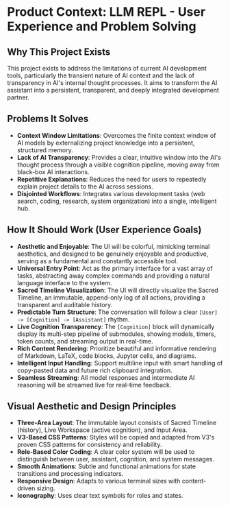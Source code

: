 # Product Context: LLM REPL - User Experience and Problem Solving

## Why This Project Exists

This project exists to address the limitations of current AI development tools, particularly the transient nature of AI context and the lack of transparency in AI's internal thought processes. It aims to transform the AI assistant into a persistent, transparent, and deeply integrated development partner.

## Problems It Solves

*   **Context Window Limitations**: Overcomes the finite context window of AI models by externalizing project knowledge into a persistent, structured memory.
*   **Lack of AI Transparency**: Provides a clear, intuitive window into the AI's thought process through a visible cognition pipeline, moving away from black-box AI interactions.
*   **Repetitive Explanations**: Reduces the need for users to repeatedly explain project details to the AI across sessions.
*   **Disjointed Workflows**: Integrates various development tasks (web search, coding, research, system organization) into a single, intelligent hub.

## How It Should Work (User Experience Goals)

*   **Aesthetic and Enjoyable**: The UI will be colorful, mimicking terminal aesthetics, and designed to be genuinely enjoyable and productive, serving as a fundamental and constantly accessible tool.
*   **Universal Entry Point**: Act as the primary interface for a vast array of tasks, abstracting away complex commands and providing a natural language interface to the system.
*   **Sacred Timeline Visualization**: The UI will directly visualize the Sacred Timeline, an immutable, append-only log of all actions, providing a transparent and auditable history.
*   **Predictable Turn Structure**: The conversation will follow a clear `[User] -> [Cognition] -> [Assistant]` rhythm.
*   **Live Cognition Transparency**: The `[Cognition]` block will dynamically display its multi-step pipeline of submodules, showing models, timers, token counts, and streaming output in real-time.
*   **Rich Content Rendering**: Prioritize beautiful and informative rendering of Markdown, LaTeX, code blocks, Jupyter cells, and diagrams.
*   **Intelligent Input Handling**: Support multiline input with smart handling of copy-pasted data and future rich clipboard integration.
*   **Seamless Streaming**: All model responses and intermediate AI reasoning will be streamed live for real-time feedback.

## Visual Aesthetic and Design Principles

*   **Three-Area Layout**: The immutable layout consists of Sacred Timeline (history), Live Workspace (active cognition), and Input Area.
*   **V3-Based CSS Patterns**: Styles will be copied and adapted from V3's proven CSS patterns for consistency and reliability.
*   **Role-Based Color Coding**: A clear color system will be used to distinguish between user, assistant, cognition, and system messages.
*   **Smooth Animations**: Subtle and functional animations for state transitions and processing indicators.
*   **Responsive Design**: Adapts to various terminal sizes with content-driven sizing.
*   **Iconography**: Uses clear text symbols for roles and states.
